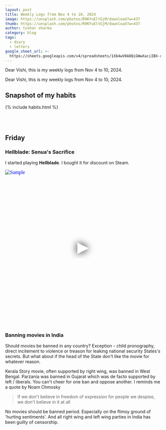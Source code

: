```yaml
---
layout: post
title: Weekly Logs from Nov 4 to 10, 2024
image: https://unsplash.com/photos/R9KYuEltGjM/download?w=437
thumb: https://unsplash.com/photos/R9KYuEltGjM/download?w=437
author: tushar sharma
category: blog
tags:
  - diary
  - letters
google_sheet_url: >-
  https://sheets.googleapis.com/v4/spreadsheets/1Xb4wV0AOQiGWwXaciIBX-rkFebzg8DlAcRcClshyAnA/values/Habits!A325:T347?alt=json&key=AIzaSyCgYRKf_apK3TUSYGO9WhQ5dN-ukY4H0gw
---
```


Dear Vishi, this is my weekly logs from Nov 4 to 10, 2024.<!-- truncate_here -->

Dear Vishi, this is my weekly logs from Nov 4 to 10, 2024.

## Snapshot of my habits

{% include habits.html %}

<br/><br/>

## Friday

### Hellblade: Senua's Sacrifice

I started playing **Hellblade**. I bought it for discount on Steam.

<iframe
  style="position: relative;  width: 100%;" 
   height="500"
  src="https://www.youtube.com/embed/8trsJwyjzJU?autoplay=1"
  srcdoc="<style>*{padding:0;margin:0;overflow:hidden}html,body{height:100%}img,span{position:absolute;width:100%;top:0;bottom:0;margin:auto}span{height:1.5em;text-align:center;font:48px/1.5 sans-serif;color:white;text-shadow:0 0 0.5em black}</style><a href=https://www.youtube.com/embed/8trsJwyjzJU?autoplay=1><img src=https://img.youtube.com/vi/8trsJwyjzJU/hqdefault.jpg alt='Sample'><span>▶</span></a>"
  frameborder="0"
  allow="accelerometer; autoplay; encrypted-media; gyroscope; picture-in-picture"
  allowfullscreen
  title="Sample"
></iframe><br>


### Banning movies in India

Should movies be banned in any country? Exception - child pronography, direct incitement to violence or treason for leaking national security States's secrets. But what about if the head of the State don't like the movie for whatever reason. 

Kerala Story movie, often supported by right wing,  was banned in West Bengal. Parzania was banned in Gujarat which was de facto supported by left / liberals. You can't cheer for one ban and oppose another. I reminds me a quote by Noam Chmosky

> If we don't believe in freedom of expression for people we despise, we don't believe in it at all

No movies should be banned period. Especially on the flimsy ground of 'hurting sentiments'. And all right wing and left wing parties in India has been guilty of censorship. 